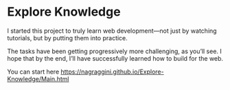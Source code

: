 # Explore Knowledge


I started this project to truly learn web development—not just by watching tutorials, but by putting them into practice. 

The tasks have been getting progressively more challenging, as you’ll see. I hope that by the end, I’ll have successfully learned how to build for the web.

You can start here
https://nagraggini.github.io/Explore-Knowledge/Main.html
